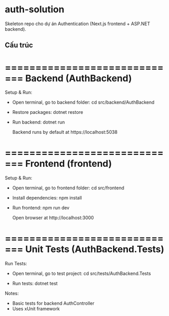 # auth-solution

Skeleton repo cho dự án Authentication (Next.js frontend + ASP.NET backend).

## Cấu trúc

=============================
Backend (AuthBackend)
=============================

Setup & Run:
- Open terminal, go to backend folder:
  cd src/backend/AuthBackend

- Restore packages:
  dotnet restore

- Run backend:
  dotnet run

  Backend runs by default at https://localhost:5038

=============================
Frontend (frontend)
=============================

Setup & Run:
- Open terminal, go to frontend folder:
  cd src/frontend

- Install dependencies:
  npm install

- Run frontend:
  npm run dev

  Open browser at http://localhost:3000

=============================
Unit Tests (AuthBackend.Tests)
=============================

Run Tests:
- Open terminal, go to test project:
  cd src/tests/AuthBackend.Tests

- Run tests:
  dotnet test

Notes:
- Basic tests for backend AuthController
- Uses xUnit framework
